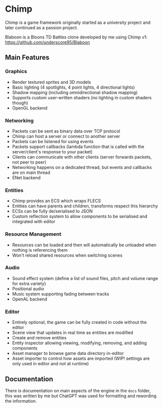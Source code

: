 # Chimp

Chimp is a game framework originally started as a university project and later continued as a passion project.

Blaboon is a Bloons TD Battles clone developed by me using Chimp v1: https://github.com/underscore95/Blaboon

## Main Features
### Graphics
- Render textured sprites and 3D models
- Basic lighting (4 spotlights, 4 point lights, 4 directional lights)
- Shadow mapping (including omnidirectional shadow mapping)
- Supports custom user-written shaders (no lighting in custom shaders though)
- OpenGL backend

### Networking
- Packets can be sent as binary data over TCP protocol
- Chimp can host a server or connect to another server
- Packets can be listened for using events
- Packets support callbacks (lambda function that is called with the server/client's response to your packet)
- Clients can communicate with other clients (server forwards packets, not peer to peer)
- Networking happens on a dedicated thread, but events and callbacks are on main thread
- ENet backend

### Entities
- Chimp provides an ECS which wraps FLECS
- Entities can have parents and children, transforms respect this hierarchy
- ECSs can be fully de/serialised to JSON
- Custom reflection system to allow components to be serialised and integrated with editor

### Resource Management
- Resources can be loaded and then will automatically be unloaded when nothing is referencing them
- Won't reload shared resources when switching scenes
  
### Audio
- Sound effect system (define a list of sound files, pitch and volume range for extra variety)
- Positional audio
- Music system supporting fading between tracks
- OpenAL backend

### Editor
- Entirely optional, the game can be fully created in code without the editor
- Scene view that updates in real time as entities are modified
- Create and remove entities
- Entity inspector allowing viewing, modifying, removing, and adding components
- Asset manager to browse game data directory in-editor
- Asset importer to control how assets are imported (WIP! settings are only used in editor and not at runtime)

## Documentation
There is documentation on main aspects of the engine in the `docs` folder, this was written by me but ChatGPT was used for formatting and rewording the information.